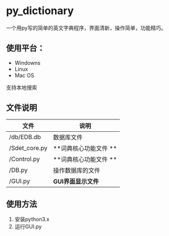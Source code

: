 # py_dictionary
一个用py写的简单的英文字典程序，界面清新，操作简单，功能精巧。

## 使用平台：
* Windowns
* Linux
* Mac OS

支持本地搜索

## 文件说明
|文件						|说明					        |
|-----------------------|-----------------------------------|
| /db/EDB.db			|数据库文件             		    |
|/Sdet_core.py			|**词典核心功能文件	**				|
|/Control.py		    |**词典核心功能文件	**		        |
|/DB.py			        |操作数据库的文件			        |
|/GUI.py			    |**GUI界面显示文件**			   |




## 使用方法
1. 安装python3.x
2. 运行GUI.py


